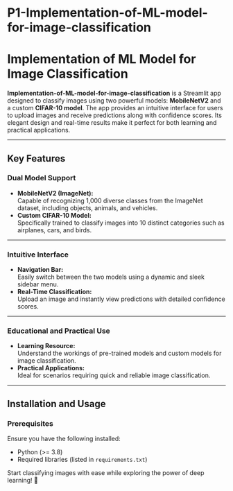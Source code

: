 # P1-Implementation-of-ML-model-for-image-classification
# Implementation of ML Model for Image Classification

**Implementation-of-ML-model-for-image-classification** is a Streamlit app designed to classify images using two powerful models: **MobileNetV2** and a custom **CIFAR-10 model**. The app provides an intuitive interface for users to upload images and receive predictions along with confidence scores. Its elegant design and real-time results make it perfect for both learning and practical applications.

---

## Key Features

### Dual Model Support
- **MobileNetV2 (ImageNet):**  
  Capable of recognizing 1,000 diverse classes from the ImageNet dataset, including objects, animals, and vehicles.  
- **Custom CIFAR-10 Model:**  
  Specifically trained to classify images into 10 distinct categories such as airplanes, cars, and birds.

---

### Intuitive Interface
- **Navigation Bar:**  
  Easily switch between the two models using a dynamic and sleek sidebar menu.  
- **Real-Time Classification:**  
  Upload an image and instantly view predictions with detailed confidence scores.

---

### Educational and Practical Use
- **Learning Resource:**  
  Understand the workings of pre-trained models and custom models for image classification.  
- **Practical Applications:**  
  Ideal for scenarios requiring quick and reliable image classification.

---

## Installation and Usage
### Prerequisites
Ensure you have the following installed:
- Python (>= 3.8)
- Required libraries (listed in `requirements.txt`)

Start classifying images with ease while exploring the power of deep learning! 🎉

